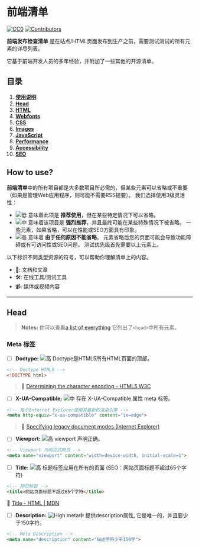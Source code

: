 # 前端清单
[![CC0](https://img.shields.io/badge/license-CC0-green.svg)](https://creativecommons.org/publicdomain/zero/1.0/)
[![Contributors](https://img.shields.io/github/contributors/thedaviddias/Front-End-Checklist.svg)](https://github.com/thedaviddias/Front-End-Checklist/graphs/contributors)

**前端发布检查清单** 是在站点/HTML页面发布到生产之前，需要测试测试的所有元素的详尽列表。

它基于前端开发人员的多年经验，并附加了一些其他的开源清单。

## 目录
1. **[使用说明](#how-to-use)**
2. **[Head](#head)**
3. **[HTML](#html)**
4. **[Webfonts](#webfonts)**
5. **[CSS](#css)**
6. **[Images](#images)**
7. **[JavaScript](#javascript)**
8. **[Performance](#performance)**
9. **[Accessibility](#accessibility)**
10. **[SEO](#seo)**

## How to use?
**前端清单**中的所有项目都是大多数项目所必需的，但某些元素可以省略或不重要（如果是管理Web应用程序，则可能不需要RSS提要）。 我们选择使用3级灵活性：

* ![低](http://res.cloudinary.com/djnyaloac/image/upload/v1508238836/level-checklist-low.png) 意味着此项是 **推荐使用**，但在某些特定情况下可以省略。
* ![中](http://res.cloudinary.com/djnyaloac/image/upload/v1508238836/level-checklist-medium.png) 意味着该项目是 **强烈推荐**，并且最终可能在某些特殊情况下被省略。 一些元素，如果省略，可以在性能或SEO方面具有印象。
* ![高](http://res.cloudinary.com/djnyaloac/image/upload/v1508238836/level-checklist-high.png) 意味着 **由于任何原因不能省略**。 元素省略后您的页面可能会导致功能障碍或有可访问性或SEO问题。 测试优先级首先需要以上元素上。

以下标识不同类型资源的符号，可以帮助你理解清单上的内容。

* 📖: 文档和文章
* 🛠: 在线工具/测试工具
* 📹: 媒体或视频内容

---
## Head

> **Notes:** 你可以查看[a list of everything](https://github.com/joshbuchea/HEAD) 它列出了`<head>`中所有元素。

### Meta 标签

* [ ] **Doctype:** ![高](http://res.cloudinary.com/djnyaloac/image/upload/v1508238836/level-checklist-high.png) Doctype是HTML5所有HTML页面的顶部。

```html
<!-- Doctype HTML5 -->
<!DOCTYPE html>
```

> 📖 [Determining the character encoding - HTML5 W3C](https://www.w3.org/TR/html5/syntax.html#determining-the-character-encoding)

* [ ] **X-UA-Compatible:** ![中](http://res.cloudinary.com/djnyaloac/image/upload/v1508238836/level-checklist-medium.png) 存在 X-UA-Compatible 属性 meta 标签。

```html
<!-- 指示Internet Explorer使用其最新的渲染引擎 -->
<meta http-equiv="x-ua-compatible" content="ie=edge">
```

> 📖 [Specifying legacy document modes (Internet Explorer)](https://msdn.microsoft.com/en-us/library/jj676915(v=vs.85).aspx)

* [ ] **Viewport:** ![高](http://res.cloudinary.com/djnyaloac/image/upload/v1508238836/level-checklist-high.png) viewport 声明正确。

```html
<!-- Viewport 为响应式网页 -->
<meta name="viewport" content="width=device-width, initial-scale=1">
```

* [ ] **Title:** ![高](http://res.cloudinary.com/djnyaloac/image/upload/v1508238836/level-checklist-high.png) 标题标签应用在所有的页面 (SEO：网站页面标题不超过65个字符)

```html
<!-- 网页标题 -->
<title>网站页面标题不超过65个字符</title>
```

 📖 [Title - HTML | MDN](https://developer.mozilla.org/en-US/docs/Web/HTML/Element/title)

* [ ] **Description:** ![High](http://res.cloudinary.com/djnyaloac/image/upload/v1508238836/level-checklist-high.png) meta中 提供description属性, 它是唯一的，并且要少于150字符。

```html
<!-- Meta Description -->
<meta name="description" content="描述字符少于150字">
```

